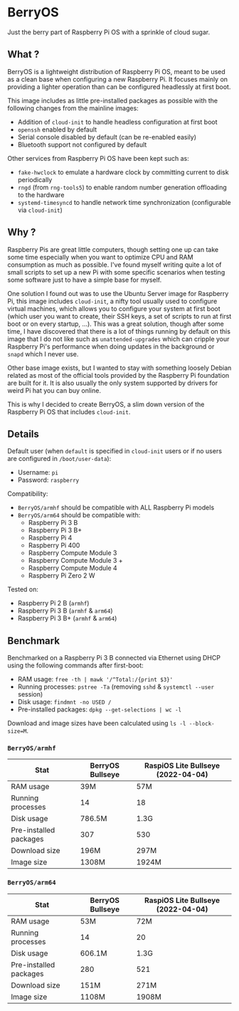 # BerryOS

Just the berry part of Raspberry Pi OS with a sprinkle of cloud sugar.

## What ?

BerryOS is a lightweight distribution of Raspberry Pi OS, meant to be used as a clean base when configuring a new Raspberry Pi. It focuses mainly on providing a lighter operation than can be configured headlessly at first boot.

This image includes as little pre-installed packages as possible with the following changes from the mainline images:

- Addition of `cloud-init` to handle headless configuration at first boot
- `openssh` enabled by default
- Serial console disabled by default (can be re-enabled easily)
- Bluetooth support not configured by default

Other services from Raspberry Pi OS have been kept such as:

- `fake-hwclock` to emulate a hardware clock by committing current to disk periodically
- `rngd` (from `rng-tools5`) to enable random number generation offloading to the hardware
- `systemd-timesyncd` to handle network time synchronization (configurable via `cloud-init`)

## Why ?

Raspberry Pis are great little computers, though setting one up can take some time especially when you want to optimize CPU and RAM consumption as much as possible. I've found myself writing quite a lot of small scripts to set up a new Pi with some specific scenarios when testing some software just to have a simple base for myself.

One solution I found out was to use the Ubuntu Server image for Raspberry Pi, this image includes `cloud-init`, a nifty tool usually used to configure virtual machines, which allows you to configure your system at first boot (which user you want to create, their SSH keys, a set of scripts to run at first boot or on every startup, ...). This was a great solution, though after some time, I have discovered that there is a lot of things running by default on this image that I do not like such as `unattended-upgrades` which can cripple your Raspberry Pi's performance when doing updates in the background or `snapd` which I never use.

Other base image exists, but I wanted to stay with something loosely Debian related as most of the official tools provided by the Raspberry Pi foundation are built for it. It is also usually the only system supported by drivers for weird Pi hat you can buy online.

This is why I decided to create BerryOS, a slim down version of the Raspberry Pi OS that includes `cloud-init`.

## Details

Default user (when `default` is specified in `cloud-init` users or if no users are configured in `/boot/user-data`):

- Username: `pi`
- Password: `raspberry`

Compatibility:

- `BerryOS/armhf` should be compatible with ALL Raspberry Pi models
- `BerryOS/arm64` should be compatible with:
  - Raspberry Pi 3 B
  - Raspberry Pi 3 B+
  - Raspberry Pi 4
  - Raspberry Pi 400
  - Raspberry Compute Module 3
  - Raspberry Compute Module 3 +
  - Raspberry Compute Module 4
  - Raspberry Pi Zero 2 W

Tested on:

- Raspberry Pi 2 B (`armhf`)
- Raspberry Pi 3 B (`armhf` & `arm64`)
- Raspberry Pi 3 B+ (`armhf` & `arm64`)

## Benchmark

Benchmarked on a Raspberry Pi 3 B connected via Ethernet using DHCP using the following commands after first-boot:

- RAM usage: `free -th | mawk '/^Total:/{print $3}'`
- Running processes: `pstree -Ta` (removing `sshd` & `systemctl --user` session)
- Disk usage: `findmnt -no USED /`
- Pre-installed packages: `dpkg --get-selections | wc -l`

Download and image sizes have been calculated using `ls -l --block-size=M`.

### `BerryOS/armhf`

| Stat                   | BerryOS Bullseye | RaspiOS Lite Bullseye (2022-04-04) |
| ---------------------- | ---------------- | ---------------------------------- |
| RAM usage              | 39M              | 57M                                |
| Running processes      | 14               | 18                                 |
| Disk usage             | 786.5M           | 1.3G                               |
| Pre-installed packages | 307              | 530                                |
| Download size          | 196M             | 297M                               |
| Image size             | 1308M            | 1924M                              |

### `BerryOS/arm64`

| Stat                   | BerryOS Bullseye | RaspiOS Lite Bullseye (2022-04-04) |
| ---------------------- | ---------------- | ---------------------------------- |
| RAM usage              | 53M              | 72M                                |
| Running processes      | 14               | 20                                 |
| Disk usage             | 606.1M           | 1.3G                               |
| Pre-installed packages | 280              | 521                                |
| Download size          | 151M             | 271M                               |
| Image size             | 1108M            | 1908M                              |
